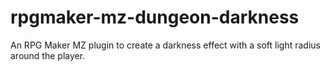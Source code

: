 # rpgmaker-mz-dungeon-darkness
An RPG Maker MZ plugin to create a darkness effect with a soft light radius around the player.
